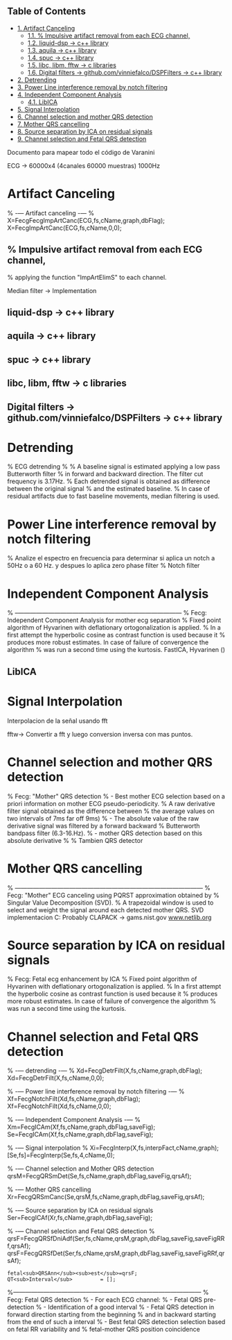 <div id="table-of-contents">
<h2>Table of Contents</h2>
<div id="text-table-of-contents">
<ul>
<li><a href="#sec-1">1. Artifact Canceling</a>
<ul>
<li><a href="#sec-1-1">1.1. % Impulsive artifact removal from each ECG channel,</a></li>
<li><a href="#sec-1-2">1.2. liquid-dsp -&gt; c++ library</a></li>
<li><a href="#sec-1-3">1.3. aquila -&gt; c++ library</a></li>
<li><a href="#sec-1-4">1.4. spuc -&gt; c++ library</a></li>
<li><a href="#sec-1-5">1.5. libc, libm, fftw -&gt; c libraries</a></li>
<li><a href="#sec-1-6">1.6. Digital filters -&gt; github.com/vinniefalco/DSPFilters -&gt; c++ library</a></li>
</ul>
</li>
<li><a href="#sec-2">2. Detrending</a></li>
<li><a href="#sec-3">3. Power Line interference removal by notch filtering</a></li>
<li><a href="#sec-4">4. Independent Component Analysis</a>
<ul>
<li><a href="#sec-4-1">4.1. LibICA</a></li>
</ul>
</li>
<li><a href="#sec-5">5. Signal Interpolation</a></li>
<li><a href="#sec-6">6. Channel selection and mother QRS detection</a></li>
<li><a href="#sec-7">7. Mother QRS cancelling</a></li>
<li><a href="#sec-8">8. Source separation by ICA on residual signals</a></li>
<li><a href="#sec-9">9. Channel selection and Fetal QRS detection</a></li>
</ul>
</div>
</div>
Documento para mapear todo el código de Varanini

ECG -> 60000x4 (4canales 60000 muestras) 1000Hz

# Artifact Canceling

% -&#x2014; Artifact canceling -&#x2014;
% X=FecgFecgImpArtCanc(ECG,fs,cName,graph,dbFlag);
X=FecgImpArtCanc(ECG,fs,cName,0,0);

## % Impulsive artifact removal from each ECG channel,

% applying the function "ImpArtElimS" to each channel.

Median filter -> Implementation

## liquid-dsp -> c++ library

## aquila -> c++ library

## spuc -> c++ library

## libc, libm, fftw -> c libraries

## Digital filters -> github.com/vinniefalco/DSPFilters -> c++ library

# Detrending

%   ECG detrending
%
%  A baseline signal is estimated applying a low pass Butterworth filter 
%  in forward and backward direction.  The filter cut frequency is 3.17Hz. 
%  Each detrended signal is obtained as difference between the original signal 
%  and the estimated baseline. 
%  In case of residual artifacts due to fast baseline movements, median filtering is used.

# Power Line interference removal by notch filtering

  % Analize el espectro en frecuencia para determinar si aplica un notch a 50Hz o a 60 Hz. y despues lo aplica zero phase filter
% Notch filter

# Independent Component Analysis

% &#x2013;&#x2014;&#x2014;&#x2014;&#x2014;&#x2014;&#x2014;&#x2014;&#x2014;&#x2014;&#x2014;&#x2014;&#x2014;&#x2014;&#x2014;&#x2014;&#x2014;&#x2014;&#x2014;&#x2014;&#x2014;&#x2014;&#x2014;&#x2014;&#x2014;&#x2014;&#x2014;&#x2014;
%   Fecg: Independent Component Analysis for mother ecg separation
%   Fixed point algorithm of Hyvarinen with deflationary ortogonalization is applied.
%   In a first attempt the hyperbolic cosine as contrast function is used because it 
%   produces more robust estimates. In case of failure of convergence the algorithm 
%   was run a second time using the kurtosis.
FastICA, Hyvarinen ()

## LibICA

# Signal Interpolation

Interpolacion de la señal usando fft

fftw-> Convertir a fft y luego conversion inversa con mas puntos.

# Channel selection and mother QRS detection

%   Fecg: "Mother" QRS detection
%  - Best mother ECG selection based on a priori information on mother ECG pseudo-periodicity.
%    A raw derivative filter signal obtained as the difference between 
%    the average values on two intervals of 7ms far off 9ms)
%  - The absolute value of the raw derivative signal was filtered by a forward backward 
%    Butterworth bandpass filter (6.3-16.Hz).
%  - mother QRS detection based on this absolute derivative
%
% Tambien QRS detector

# Mother QRS cancelling

% &#x2014;&#x2014;&#x2014;&#x2014;&#x2014;&#x2014;&#x2014;&#x2014;&#x2014;&#x2014;&#x2014;&#x2014;&#x2014;&#x2014;&#x2014;&#x2014;&#x2014;&#x2014;&#x2014;&#x2014;&#x2014;&#x2014;&#x2014;&#x2014;&#x2014;&#x2014;&#x2014;&#x2014;&#x2014;&#x2014;&#x2014;
% Fecg: "Mother" ECG canceling using  PQRST approximation obtained by 
% Singular Value Decomposition (SVD).
% A trapezoidal window is used to select and weight the signal around each detected mother QRS.
SVD implementacion C: Probably CLAPACK -> 
gams.nist.gov 
www.netlib.org

# Source separation by ICA on residual signals

%   Fecg: Fetal ecg enhancement by ICA
%   Fixed point algorithm of Hyvarinen with deflationary ortogonalization is applied.
%   In a first attempt the hyperbolic cosine as contrast function is used because it 
%   produces more robust estimates. In case of failure of convergence the algorithm 
%   was run a second time using the kurtosis.

# Channel selection and Fetal QRS detection

% -&#x2014; detrending  -&#x2014;
% Xd=FecgDetrFilt(X,fs,cName,graph,dbFlag);
Xd=FecgDetrFilt(X,fs,cName,0,0);

% -&#x2014; Power line interference removal by notch filtering -&#x2014;
% Xf=FecgNotchFilt(Xd,fs,cName,graph,dbFlag);
Xf=FecgNotchFilt(Xd,fs,cName,0,0);

% -&#x2014; Independent Component Analysis -&#x2014;
% Xm=FecgICAm(Xf,fs,cName,graph,dbFlag,saveFig);
Se=FecgICAm(Xf,fs,cName,graph,dbFlag,saveFig);

% -&#x2014; Signal interpolation
% Xi=FecgInterp(X,fs,interpFact,cName,graph);
[Se,fs]=FecgInterp(Se,fs,4,cName,0);

% -&#x2014; Channel selection and Mother QRS detection
qrsM=FecgQRSmDet(Se,fs,cName,graph,dbFlag,saveFig,qrsAf);

% -&#x2014; Mother QRS cancelling
Xr=FecgQRSmCanc(Se,qrsM,fs,cName,graph,dbFlag,saveFig,qrsAf);

% -&#x2014; Source separation by ICA on residual signals
Ser=FecgICAf(Xr,fs,cName,graph,dbFlag,saveFig);

% -&#x2014; Channel selection and Fetal QRS detection
% qrsF=FecgQRSfDniAdf(Ser,fs,cName,qrsM,graph,dbFlag,saveFig,saveFigRRf,qrsAf);
qrsF=FecgQRSfDet(Ser,fs,cName,qrsM,graph,dbFlag,saveFig,saveFigRRf,qrsAf);

    fetal<sub>QRSAnn</sub><sub>est</sub>=qrsF;
    QT<sub>Interval</sub>         = [];
%&#x2014;&#x2014;&#x2014;&#x2014;&#x2014;&#x2014;&#x2014;&#x2014;&#x2014;&#x2014;&#x2014;&#x2014;&#x2014;&#x2014;&#x2014;&#x2014;&#x2014;&#x2014;&#x2014;&#x2014;&#x2014;&#x2014;&#x2014;&#x2014;&#x2014;&#x2014;&#x2014;&#x2014;&#x2014;&#x2014;&#x2014;
%   Fecg: Fetal QRS detection
%   - For each ECG channel:
%     - Fetal QRS pre-detection
%     - Identification of a good interval
%     - Fetal QRS detection in forward direction starting from the beginning
%       and in backward starting from the end of such a interval
%   - Best fetal QRS detection selection based on fetal RR variability and
%     fetal-mother QRS position coincidence
